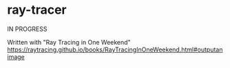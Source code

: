 # ray-tracer

IN PROGRESS

Written with "Ray Tracing in One Weekend"
https://raytracing.github.io/books/RayTracingInOneWeekend.html#outputanimage
